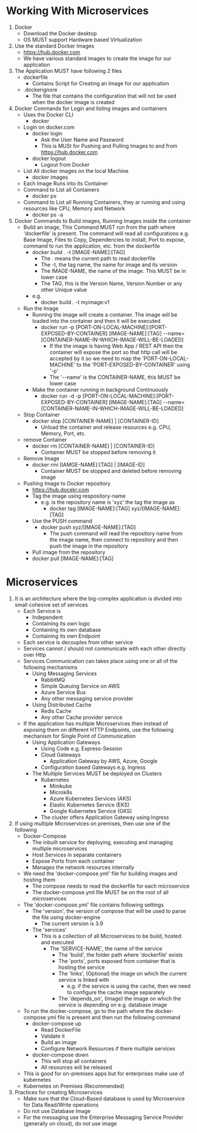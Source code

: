# Working With Microservices

1. Docker 
    - Download the Docker desktop
    - OS MUST support Hardware based Virtualization
2. Use the standard Docker Images
    - https://hub.docker.com
    - We have various standard images to create the image for our application
3. The Application MUST have following 2 files
    - dockerfile
        - Contains Script for Creating an Image for our application
    - .dockerignore
        - The file that contains the configuration that will not be used when the docker image is created         
4. Docker Commands for Login and listing images and containers
    - Uses the Docker CLI
        - docker
    - Login on docker.com
        - docker login
            - Ask the User Name and Password
            - This is MUSt for Pushing and Pulling Images to and from https://hub.docker.com
        - docker logout
            - Logout from Docker
    - List All docker images on the local Machine
        - docker images
    - Each Image Runs into its Container
    - Command to List all Containers
        - docker ps
    - Command to List all Running Containers, they ar running and using resources like CPU, Memory and Network
        - docker ps -a
5.  Docker Commands to Build images, Running Images inside the container
    - Build an image, This Command MUST run from the path where 'dockerfile' is present. The command will read all configurations e.g. Base Image, Files to Copy, Dependencies to install, Port to expose, command to run the application, etc. from the dockerfile
        - docker build . -t [IMAGE-NAME]:[TAG]
            - The . means the current path to read dockerfile
            - The -t, the tag name, the name for image and its version
            - The IMAGE-NAME, the name of the image. This MUST be in lower case    
            - The TAG, this is the Version Name, Version Number or any other Unique value
        - e.g.
            - docker build . -t myimage:v1
    - Run the Image
        - Running the image will create a container. The image will be loaded into the container and then it will be executed
            - docker run  -p [PORT-ON-LOCAL-MACHINE]:[PORT-EXPOSED-BY-CONTAINER] [IMAGE-NAME]:[TAG] --name=[CONTAINER-NAME-IN-WHICH-IMAGE-WILL-BE-LOADED]
                - If the the image is having Web App /  REST API then the container will expose the port so that http call will be accepted by it so we need to map the 'PORT-ON-LOCAL-MACHINE' to the 'PORT-EXPOSED-BY-CONTAINER' using '-p'   
                - The '--name' is the CONTAINER-NAME, this MUST be lower case
        - Make the container running in background Continuously
            - docker run -d -p [PORT-ON-LOCAL-MACHINE]:[PORT-EXPOSED-BY-CONTAINER] [IMAGE-NAME]:[TAG] --name=[CONTAINER-NAME-IN-WHICH-IMAGE-WILL-BE-LOADED]  
    - Stop Container
        - docker stop [CONTAINER-NAME] | [CONTAINER-ID]
            - Unload the container and release resources e.g. CPU, Memory, Port, etc.
    - remove Container
        - docker rm   [CONTAINER-NAME] | [CONTAINER-ID]
            - Container MUST be stopped before removing it
    - Remove Image
        - docker rmi [IAMGE-NAME]:[TAG] | [IMAGE-ID]
            -  Container MUST be stopped and deleted before removing image                                    
    - Pushing Image to Docker repository
        - https://hub.docekr.com
        - Tag the image using respository-name
            - e.g. is the repository name is 'xyz' the tag the image as 
                - docker tag [IMAGE-NAME]:[TAG] xyz/[IMAGE-NAME]:[TAG]
        - Use the PUSH command
            - docker push xyz/[IMAGE-NAME]:[TAG]
                - The push command will read the repository name from the image name, then connect to repository and then push the image in the repository                  
       - Pull image from the repository 
        - docker pull [IMAGE-NAME]:[TAG]           

# Microservices
1. It is an architecture where the big-complex application is divided into small cohesive set of services
    - Each Service is
        - Independent
        - Containing its own logic
        - Containing its own database
        - Containing its own Endpoint
    - Each service is decouples from other service
    - Services cannot /  should not communicate with each other directly over Http
    - Services Communication can takes place using one or all of the following mechanisms
        - Using Messaging Services
            - RabbitMQ
            - Simple Queuing Service on AWS
            - Azure Service Bus
            - Any other messaging service provider
        - Using Distributed Cache
            - Redis Cache 
            - Any other Cache provider service
    - If the application has multiple Microservices then instead of exposing them on different HTTP Endpoints, use the following mechanism for Single Point of Communication
        - Using Application Gateways
            - Using Code e.g. Express-Session
            - Cloud Gateways
                - Application Gateway by AWS, Azure, Google
            - Configuration based Gateways e.g. Ingress        
        - The Multiple Services MUST be deployed on Clusters    
            - Kubernetes
                - Minikube
                - Microk8s
                - Azure Kubernetes Services (AKS)
                - Elastic Kubernetes Service (EKS)
                - Google Kubernetes Service (GKS)
            - The cluster offers Application Gateway using Ingress            
2. If using multiple Microservices on premises, then use one of the following
    - Docker-Compose    
        - The inbuilt service for deploying, executing and managing multiple microservices
        - Host Services in separate containers
        - Expose Ports from  each container
        - Manages the network resources internally
    - We need the 'docker-compose.yml' file for building images and hosting them 
        - The compose needs to read the dockerfile for each microservice
        - The docker-compose.yml file MUST be on the root of all microservices
    - The 'docker-compose.yml' file contains following settings
        - The 'version', the version of compose that will be used to parse the file using docker-engine
            - The current version is 3.9
        - The 'services'
            - This is a collection of all Microservices to be build, hosted and executed
                - The 'SERVICE-NAME', the name of the service
                    - The 'build', the folder path where 'dockerfile' exists
                    - The 'ports', ports exposed from container that is hosting the service  
                    - The 'links', (Optional) the image on which the current service is linked with
                        - e.g. if the service is using the cache, then we need to configure the cache image separately  
                    - The 'depends_on', (Image) the image on which the service is depending on e.g. database image     
    - To run the docker-compose, go to the path where the docker-compose.yml file is present and then run the following command
        - docker-compose up
            - Read DockerFile
            - Validate it
            - Build an image
            - Configure Network Resources if there multiple services    
        - docker-compose down
            - This will stop all containers
            - All resources will be released    
    - This is good for on-premises apps but for enterprises make use of kubernetes         
    - Kubernetes on Premises (Recommended)                                 
3. Practices for creating Microservices
    - Make sure that the Cloud-Based database is used by Microservice for Data Read/Write operations
    - Do not use Database Image
    - For the messaging use the Enterprise Messaging Service Provider (generally on cloud), do not use image    